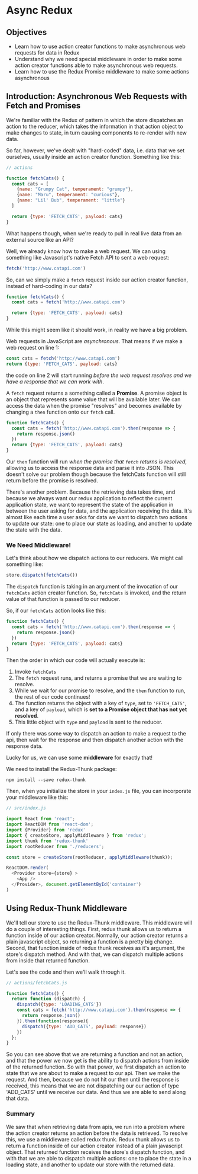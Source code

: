 # Async Redux

## Objectives

* Learn how to use action creator functions to make asynchronous web requests for data in Redux
* Understand why we need special middleware in order to make some action creator functions able to make asynchronous web requests.
* Learn how to use the Redux Promise middleware to make some actions asynchronous


## Introduction: Asynchronous Web Requests with Fetch and Promises

We're familiar with the Redux of pattern in which the store dispatches an action to the reducer, which takes the information in that action object to make changes to state, in turn causing components to re-render with new data.

So far, however, we've dealt with "hard-coded" data, i.e. data that we set ourselves, usually inside an action creator function. Something like this:

```js
// actions

function fetchCats() {
  const cats = [
    {name: "Grumpy Cat", temperament: "grumpy"},
    {name: "Maru", temperament: "curious"},
    {name: "Lil' Bub", temperament: "little"}
  ]

  return {type: 'FETCH_CATS', payload: cats}
}
```

What happens though, when we're ready to pull in real live data from an external source like an API?

Well, we already know how to make a web request. We can using something like Javascript's native Fetch API to sent a web request:

```js
fetch('http://www.catapi.com')
```

So, can we simply make a `fetch` request inside our action creator function, instead of hard-coding in our data?

```js
function fetchCats() {
  const cats = fetch('http://www.catapi.com')

  return {type: 'FETCH_CATS', payload: cats}
}
```

While this might seem like it should work, in reality we have a big problem.

Web requests in JavaScript are *asynchronous*. That means if we make a web request on line 1:

```js
const cats = fetch('http://www.catapi.com')
return {type: 'FETCH_CATS', payload: cats}
```

the code on line 2 will start running *before the web request resolves and we have a response that we can work with*.

A `fetch` request returns a something called a **Promise**. A promise object is an object that represents some value that will be available later. We can access the data when the promise "resolves" and becomes available by changing a `then` function onto our `fetch` call.

```js
function fetchCats() {
  const cats = fetch('http://www.catapi.com').then(response => {
    return response.json()
  })
  return {type: 'FETCH_CATS', payload: cats}
}
```

Our `then` function will run *when the promise that `fetch` returns is resolved*, allowing us to access the response data and parse it into JSON.  This doesn't solve our problem though because the fetchCats function will still return before the promise is resolved.  

There's another problem.  Because the retrieving data takes time, and because we always want our redux application to reflect the current application state, we want to represent the state of the application in between the user asking for data, and the application receiving the data.  It's almost like each time a user asks for data we want to dispatch two actions to update our state: one to place our state as loading, and another to update the state with the data.  

### We Need Middleware!

Let's think about how we dispatch actions to our reducers. We might call something like:

```js
store.dispatch(fetchCats())
```

The `dispatch` function is taking in an argument of the invocation of our `fetchCats` action creator function. So, `fetchCats` is invoked, and the return value of that function is passed to our reducer.

So, if our `fetchCats` action looks like this:

```js
function fetchCats() {
  const cats = fetch('http://www.catapi.com').then(response => {
    return response.json()
  })
  return {type: 'FETCH_CATS', payload: cats}
}
```

Then the order in which our code will actually execute is:

1. Invoke `fetchCats`
2. The `fetch` request runs, and returns a promise that we are waiting to resolve.
3. While we wait for our promise to resolve, and the `then` function to run, the rest of our code continues!
4. The function returns the object with a key of `type`, set to `'FETCH_CATS'`, and a key of `payload`, which is **set to a Promise object that has not yet resolved**.
5. This little object with `type` and `payload` is sent to the reducer.

If only there was some way to dispatch an action to make a request to the api, then wait for the response and then dispatch another action with the response data.

Lucky for us, we can use some **middleware** for exactly that!

We need to install the Redux-Thunk package:

```
npm install --save redux-thunk
```

Then, when you initialize the store in your `index.js` file, you can incorporate your middleware like this:

```js
// src/index.js

import React from 'react';
import ReactDOM from 'react-dom';
import {Provider} from 'redux'
import { createStore, applyMiddleware } from 'redux';
import thunk from 'redux-thunk'
import rootReducer from './reducers';

const store = createStore(rootReducer, applyMiddleware(thunk));

ReactDOM.render(
  <Provider store={store} >
    <App />
  </Provider>, document.getElementById('container')
)
```

## Using Redux-Thunk Middleware

We'll tell our store to use the Redux-Thunk middleware. This middleware will do a couple of interesting things.  First, redux thunk allows us to return a function inside of our action creator.  Normally, our action creator returns a plain javascript object, so returning a function is a pretty big change.  Second, that function inside of redux thunk receives as it's argument, the store's dispatch method.  And with that, we can dispatch multiple actions from inside that returned function.

Let's see the code and then we'll walk through it.

```js
// actions/fetchCats.js

function fetchCats() {
  return function (dispatch) {
    dispatch({type: 'LOADING_CATS'})
    const cats = fetch('http://www.catapi.com').then(response => {
      return response.json()
    }).then(function(response){
      dispatch({type: 'ADD_CATS', payload: response})
    })
  };
}
```

So you can see above that we are returning a function and not an action, and that the power we now get is the ability to dispatch actions from inside of the returned function.  So with that power, we first dispatch an action to state that we are about to make a request to our api.  Then we make the request.  And then, because we do not hit our then until the response is received, this means that we are not dispatching our our action of type 'ADD_CATS' until we receive our data.  And thus we are able to send along that data.

### Summary

We saw that when retrieving data from apis, we run into a problem where the action creator returns an action before the data is retrieved.  To resolve this, we use a middleware called redux thunk.  Redux thunk allows us to return a function inside of our action creator instead of a plain javascript object.  That returned function receives the store's dispatch function, and with that we are able to dispatch multiple actions: one to place the state in a loading state, and another to update our store with the returned data.
